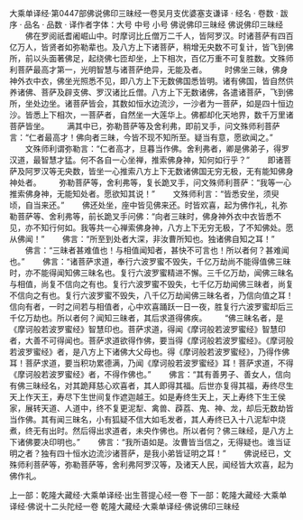 大乘单译经·第0447部佛说佛印三昧经一卷吴月支优婆塞支谦译
· 经名 · 卷数 · 跋序
· 品名 · 品数 · 译作者字体：大号 中号 小号
佛说佛印三昧经
佛说佛印三昧经
　　佛在罗阅祇耆阇崛山中。时摩诃比丘僧万二千人，皆阿罗汉。时诸菩萨有四百亿万人，皆贤者如弥勒辈也。及八方上下诸菩萨，稍增无央数不可复计，皆飞到佛所，前以头面著佛足，起绕佛七匝却坐，上下相次，百亿万重不可复胜数。文殊师利菩萨最高才第一，光明智慧与诸菩萨绝异，无能及者。
　　时佛坐三昧，佛身神外衣中衣，佛坐光照悉不见，即八方上下无数佛国悉皆明。诸有佛国，皆自然供养诸佛、菩萨及辟支佛、罗汉诸比丘僧。八方上下无数诸佛，各遣诸菩萨，飞到佛所，坐处边坐。诸菩萨皆会，其数如恒水边流沙，一沙者为一菩萨，如是四十恒边沙。皆悉上下相次，一菩萨者，自然坐一大莲华上。佛都却化天地界，数千万里诸菩萨皆坐。
　　满其中已，弥勒菩萨等及舍利弗，即前叉手，问文殊师利菩萨言：“仁者最高才！佛向者三昧，今皆不现不知所至。疑当有意，愿欲闻之。”
　　文殊师利谓弥勒言：“仁者高才，旦暮当作佛。舍利弗者，卿是佛弟子，得罗汉道，最智慧才猛。何不各自一心坐禅，推索佛身神，知何如行乎？”
　　即诸菩萨及阿罗汉等无央数，皆坐一心推索八方上下无数诸佛国无穷无极，无有能知佛身神处者。
　　弥勒菩萨等，舍利弗等，复长跪叉手，问文殊师利菩萨：“我等一心推索佛身神，无能知处者。愿欲知其说！”
　　文殊师利言：“皆悉安坐，须臾顷，自当来还。”
　　佛还处坐，座中皆见佛来还。时皆欢喜，起为佛作礼，礼弥勒菩萨等、舍利弗等，前长跪叉手问佛：“向者三昧时，佛身神外衣中衣皆悉不见，亦不知行何如。我等共一心禅索佛身神，八方上下无穷无极，了不知佛处。愿从佛闻！”
　　佛言：“所至到处者大深，非汝曹所知也。独诸佛自知之耳！”
　　佛言：“三昧者甚难值也！与相值闻知者，甚快不可言也！所以者何？甚难闻也。”
　　佛言：“诸菩萨求道，奉行六波罗蜜不毁失，千亿万劫尚不能得值佛三昧时，亦不能得闻知佛三昧名也。复行六波罗蜜精进不懈。三千亿万劫，闻佛三昧名与相值，尚复不信向之有也。复行六波罗蜜不毁失，七千亿万劫闻佛三昧者，尚复不信向之有也。复行六波罗蜜不毁失，八千亿万劫闻佛三昧名者，乃信向值之耳！信向有者，一时之间若与相值者，心中欢喜踊跃一日一夜，胜复行六波罗蜜却后三千亿万劫也。所以者何？闻知三昧者，其后求道得佛疾。
　　“佛三昧名者，是《摩诃般若波罗蜜经》智慧印也。菩萨求道，得闻《摩诃般若波罗蜜经》智慧印者，大善不可得闻也。菩萨求道欲得作佛，要当得《摩诃般若波罗蜜经》。《摩诃般若波罗蜜经》者，是八方上下诸佛大父母也。得《摩诃般若波罗蜜经》，乃得作佛耳！菩萨求道，要当积功累德满，乃闻《摩诃般若波罗蜜经》耳！菩萨求道，不得《摩诃般若波罗蜜经》者，不得作佛也。”
　　佛言：“其有善男子、善女人，信向有佛三昧经名，对其跪拜慈心欢喜者，其人即得其福。后世亦复得其福，寿终尽生天上作天王，寿尽下生世间复作遮迦越王。如是寿终生天上，天上寿终下生王侯家，展转天道、人道中，终不复更泥犁、禽兽、薜荔、鬼、神、龙，却后无数劫皆当作佛。其有闻三昧名，小有狐疑不信大如毛发者，其人寿终已入十八泥犁中烧煮，终无有出时。然后得出求道者，未央作佛也。所以者何？佛三昧经，是八方上下诸佛要决印明也。”
　　佛言：“我所语如是。汝曹皆当信之，无得疑也。谁当证明之者？独有四十恒水边流沙诸菩萨，是我小弟皆证明之耳！”
　　佛说经已，文殊师利菩萨等，弥勒菩萨等，舍利弗阿罗汉等，及诸天人民，闻经皆大欢喜，起为佛作礼。

上一部：乾隆大藏经·大乘单译经·出生菩提心经一卷
下一部：乾隆大藏经·大乘单译经·佛说十二头陀经一卷
乾隆大藏经·大乘单译经·佛说佛印三昧经